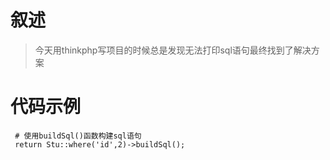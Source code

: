# 叙述

> 今天用thinkphp写项目的时候总是发现无法打印sql语句最终找到了解决方案			

# 代码示例

```shell
 # 使用buildSql()函数构建sql语句
 return Stu::where('id',2)->buildSql();
```


